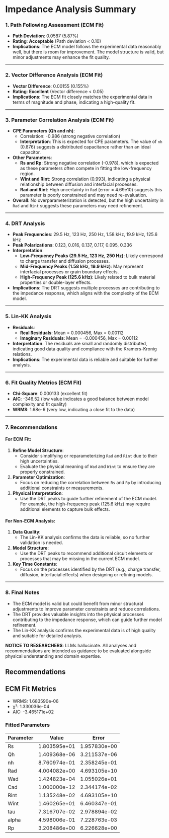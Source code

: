 # Impedance Analysis Summary

### **1. Path Following Assessment (ECM Fit)**
- **Path Deviation**: 0.0587 (5.87%)
- **Rating**: **Acceptable** (Path deviation < 0.10)
- **Implications**: The ECM model follows the experimental data reasonably well, but there is room for improvement. The model structure is valid, but minor adjustments may enhance the fit quality.

---

### **2. Vector Difference Analysis (ECM Fit)**
- **Vector Difference**: 0.00155 (0.155%)
- **Rating**: **Excellent** (Vector difference < 0.05)
- **Implications**: The ECM fit closely matches the experimental data in terms of magnitude and phase, indicating a high-quality fit.

---

### **3. Parameter Correlation Analysis (ECM Fit)**
- **CPE Parameters (Qh and nh)**:
  - Correlation: -0.986 (strong negative correlation)
  - **Interpretation**: This is expected for CPE parameters. The value of `nh` (0.876) suggests a distributed capacitance rather than an ideal capacitor.
- **Other Parameters**:
  - **Rs and Rp**: Strong negative correlation (-0.978), which is expected as these parameters often compete in fitting the low-frequency region.
  - **Wint and Rint**: Strong correlation (0.993), indicating a physical relationship between diffusion and interfacial processes.
  - **Rad and Rint**: High uncertainty in `Rad` (error = 4.69e10) suggests this parameter is poorly constrained and may need re-evaluation.
- **Overall**: No overparameterization is detected, but the high uncertainty in `Rad` and `Rint` suggests these parameters may need refinement.

---

### **4. DRT Analysis**
- **Peak Frequencies**: 29.5 Hz, 123 Hz, 250 Hz, 1.58 kHz, 19.9 kHz, 125.6 kHz
- **Peak Polarizations**: 0.123, 0.016, 0.137, 0.117, 0.095, 0.336
- **Interpretation**:
  - **Low-Frequency Peaks (29.5 Hz, 123 Hz, 250 Hz)**: Likely correspond to charge transfer and diffusion processes.
  - **Mid-Frequency Peaks (1.58 kHz, 19.9 kHz)**: May represent interfacial processes or grain boundary effects.
  - **High-Frequency Peak (125.6 kHz)**: Likely related to bulk material properties or double-layer effects.
- **Implications**: The DRT suggests multiple processes are contributing to the impedance response, which aligns with the complexity of the ECM model.

---

### **5. Lin-KK Analysis**
- **Residuals**:
  - **Real Residuals**: Mean = 0.000456, Max = 0.00112
  - **Imaginary Residuals**: Mean = -0.000456, Max = 0.00112
- **Interpretation**: The residuals are small and randomly distributed, indicating good data quality and compliance with the Kramers-Kronig relations.
- **Implications**: The experimental data is reliable and suitable for further analysis.

---

### **6. Fit Quality Metrics (ECM Fit)**
- **Chi-Square**: 0.000133 (excellent fit)
- **AIC**: -346.52 (low value indicates a good balance between model complexity and fit quality)
- **WRMS**: 1.68e-6 (very low, indicating a close fit to the data)

---

### **7. Recommendations**
#### **For ECM Fit**:
1. **Refine Model Structure**:
   - Consider simplifying or reparameterizing `Rad` and `Rint` due to their high uncertainties.
   - Evaluate the physical meaning of `Wad` and `Wint` to ensure they are properly constrained.
2. **Parameter Optimization**:
   - Focus on reducing the correlation between `Rs` and `Rp` by introducing additional constraints or measurements.
3. **Physical Interpretation**:
   - Use the DRT peaks to guide further refinement of the ECM model. For example, the high-frequency peak (125.6 kHz) may require additional elements to capture bulk effects.

#### **For Non-ECM Analysis**:
1. **Data Quality**:
   - The Lin-KK analysis confirms the data is reliable, so no further validation is needed.
2. **Model Structure**:
   - Use the DRT peaks to recommend additional circuit elements or processes that may be missing in the current ECM model.
3. **Key Time Constants**:
   - Focus on the processes identified by the DRT (e.g., charge transfer, diffusion, interfacial effects) when designing or refining models.

---

### **8. Final Notes**
- The ECM model is valid but could benefit from minor structural adjustments to improve parameter constraints and reduce correlations.
- The DRT provides valuable insights into the physical processes contributing to the impedance response, which can guide further model refinement.
- The Lin-KK analysis confirms the experimental data is of high quality and suitable for detailed analysis.

**NOTICE TO RESEARCHERS**: LLMs hallucinate. All analyses and recommendations are intended as guidance to be evaluated alongside physical understanding and domain expertise.

## Recommendations


## ECM Fit Metrics

* WRMS: 1.683590e-06
* χ²: 1.330036e-04
* AIC: -3.465171e+02

### Fitted Parameters

| Parameter | Value | Error |
|-----------|--------|--------|
| Rs | 1.803595e+01 | 1.957830e+00 |
| Qh | 1.409368e-06 | 3.211537e-06 |
| nh | 8.760974e-01 | 2.358245e-01 |
| Rad | 4.004082e+00 | 4.693105e+10 |
| Wad | 1.424823e-04 | 1.055026e+01 |
| Cad | 1.000000e-12 | 2.344174e-02 |
| Rint | 1.135248e-02 | 4.693105e+10 |
| Wint | 1.460265e+01 | 6.460347e-01 |
| tau | 7.316707e-02 | 2.978894e-02 |
| alpha | 4.598006e-01 | 7.228763e-03 |
| Rp | 3.208486e+00 | 6.226628e+00 |
